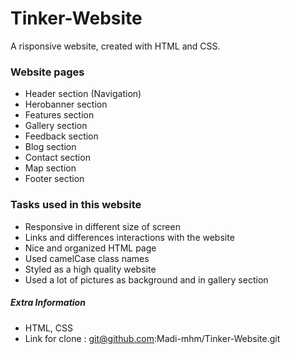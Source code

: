 # Tinker-Website
A risponsive website, created with HTML and CSS.

### Website pages
- Header section (Navigation)
- Herobanner section
- Features section
- Gallery section
- Feedback section
- Blog section
- Contact section
- Map section 
- Footer section

### Tasks used in this website
- Responsive in different size of screen 
- Links and differences interactions with the website
- Nice and organized HTML page 
- Used camelCase class names 
- Styled as a high quality website 
- Used a lot of pictures as background and in gallery section 



##### Extra Information 
- HTML, CSS 
- Link for clone : git@github.com:Madi-mhm/Tinker-Website.git





